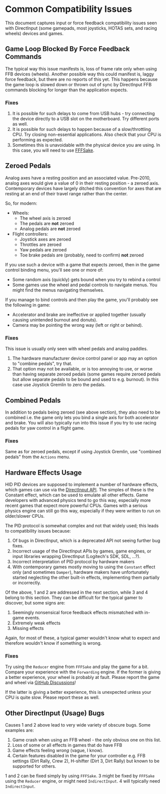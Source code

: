 # Common Compatibility Issues

This document captures input or force feedback compatibility issues
seen with DirectInput (some gamepads, most joysticks, HOTAS sets, and
racing wheels) devices and games.

## Game Loop Blocked By Force Feedback Commands

The typical way this issue manifests is, loss of frame rate only when
using FFB devices (wheels). Another possible way this could manifest is,
laggy force feedback, but there are no reports of this yet. This happens
because the game loop is slowed down or thrown out of sync by DirectInput
FFB commands blocking for longer than the application expects.

### Fixes

1.  It is possible for such delays to come from USB hubs - try connecting
    the device directly to a USB slot on the motherboard. Try different
    ports as well.
2.  It is possible for such delays to happen because of a slow/throttling CPU.
    Try closing non-essential applications. Also check that your CPU is
    performing as expected.
3.  Sometimes this is unavoidable with the physical device you are using. In
    this case, you will need to use [FFFSake](../fffsake/index.md).

## Zeroed Pedals

Analog axes have a resting position and an associated value. Pre-2010, analog
axes would give a value of 0 in their resting position - a zeroed axis.
Contemporary devices have largely ditched this convention for axes
that are resting at an end of their travel range rather than the center.

So, for modern:

*   Wheels:
    *   The wheel axis is zeroed
    *   The pedals are **not** zeroed
    *   Analog pedals are **not** zeroed
*   Flight controllers:
    *   Joystick axes are zeroed
    *   Throttles are zeroed
    *   Yaw pedals are zeroed
    *   Toe brake pedals are (probably, need to confirm) **not** zeroed

If you use such a device with a game that expects zeroed, then in the game
control binding menu, you'll see one or more of:

*   Some random axis (quickly) gets bound when you try to rebind a control
*   Some games use the wheel and pedal controls to navigate menus. You might
    find the menus navigating themselves.

If you manage to bind controls and then play the game, you'll probably see
the following in game:

*   Accelerator and brake are ineffective or applied together (usually causing
    unintended burnout and donuts).
*   Camera may be pointing the wrong way (left or right or behind).

### Fixes

This issue is usually only seen with wheel pedals and analog paddles.

1.  The hardware manufacturer device control panel or app may an option to
    "combine pedals", try that.
2.  That option may not be available, or is too annoying to use, or worse
    than having separate zeroed pedals (some games require zeroed pedals but
    allow separate pedals to be bound and used to e.g. burnout). In this case
    use Joystick Gremlin to zero the pedals.

## Combined Pedals

In addition to pedals being zeroed (see above section), they also need to be
combined i.e. the game only lets you bind a single axis for both accelerator
and brake. You will also typically run into this issue if you try to use racing
pedals for yaw control in a flight game.

### Fixes

Same as for zeroed pedals, except if using Joystick Gremlin, use
"combined pedals" from the `Actions` menu.

## Hardware Effects Usage

HID PID devices are supposed to implement a number of hardware effects, which
games can use via the
[DirectInput API](https://learn.microsoft.com/en-us/previous-versions/windows/desktop/ee417541(v=vs.85)). The simples of these is the Constant effect, which can be used to
emulate all other effects. Game developers with advanced physics tend to go
this way, especially more recent games that expect more powerful CPUs. Games
with a serious physics engine can still go this way, especially if they were
written to run on older/slower CPUs.

The PID protocol is somewhat complex and not that widely used; this leads to
compatibility issues because:

1.  Of bugs in DirectInput, which is a deprecated API not seeing further
    bug fixes.
2.  Incorrect usage of the DirectInput APIs by games, game engines, or
    input libraries wrapping DirectInput (Logitech's SDK, SDL, ...?).
3.  Incorrect interpretation of PID protocol by hardware makers
4.  With contemporary games mostly moving to using the `Constant` effect only
    (and sometimes `Damper`), hardware makers have unfortunately started
    neglecting the other built-in effects, implementing them partially or
    incorrectly.

Of the above, 1 and 2 are addressed in the next section, while 3 and 4 belong
to this section. They can be difficult for the typical gamer to discover, but
some signs are:

1.  Seemingly nonsensical force feedback effects mismatched with in-game events.
2.  Extremely weak effects
3.  Missing effects

Again, for most of these, a typical gamer wouldn't know what to expect and
therefore wouldn't know if something is wrong.

### Fixes

Try using the `Reducer` engine from `FFFSake` and play the game for a bit. Compare
your experience with the `Forwarding` engine. If the former is giving a better
experience, your wheel is probably at fault. Please report the game and wheel via
[GitHub Discussions](https://github.com/code-monet/sim-gamer-kit/discussions)!

If the latter is giving a better experience, this is unexpected unless your CPU is
quite slow. Please report these as well.

## Other DirectInput (Usage) Bugs

Causes 1 and 2 above lead to very wide variety of obscure bugs. Some examples are:

1.  Game crash when using an FFB wheel - the only obvious one on this list.
2.  Loss of some or all effects in games that do have FFB
3.  Game effects feeling _wrong_ (vague, I know).
4.  Certain features disabled in the game for your controller e.g. FFB settings
    (Dirt Rally, Crew 2), H-shifter (Dirt 3, Dirt Rally) but known to be supported
    for others.

1 and 2 can be fixed simply by using `FFFSake`. 3 might be fixed by `FFFSake`
using the `Reducer` engine, or might need `IndirectInput`. 4 will typically need
`IndirectInput`.
